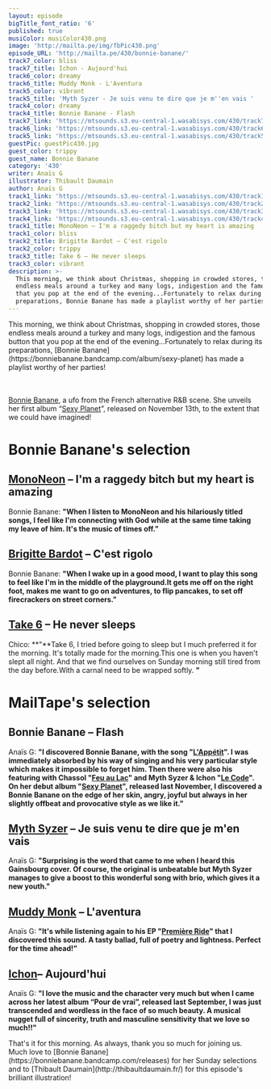 ```yaml
---
layout: episode
bigTitle_font_ratio: '6'
published: true
musiColor: musiColor430.png
image: 'http://mailta.pe/img/fbPic430.png'
episode_URL: 'http://mailta.pe/430/bonnie-banane/'
track7_color: bliss
track7_title: Ichon - Aujourd'hui
track6_color: dreamy
track6_title: Muddy Monk - L'Aventura
track5_color: vibrant
track5_title: 'Myth Syzer - Je suis venu te dire que je m''en vais '
track4_color: dreamy
track4_title: Bonnie Banane - Flash
track7_link: 'https://mtsounds.s3.eu-central-1.wasabisys.com/430/track7.mp3'
track6_link: 'https://mtsounds.s3.eu-central-1.wasabisys.com/430/track6.mp3'
track5_link: 'https://mtsounds.s3.eu-central-1.wasabisys.com/430/track5.mp3'
guestPic: guestPic430.jpg
guest_color: trippy
guest_name: Bonnie Banane
category: '430'
writer: Anaïs G
illustrator: Thibault Daumain
author: Anaïs G
track1_link: 'https://mtsounds.s3.eu-central-1.wasabisys.com/430/track1.mp3'
track2_link: 'https://mtsounds.s3.eu-central-1.wasabisys.com/430/track2.mp3'
track3_link: 'https://mtsounds.s3.eu-central-1.wasabisys.com/430/track3.mp3'
track4_link: 'https://mtsounds.s3.eu-central-1.wasabisys.com/430/track4.mp3'
track1_title: MonoNeon – I'm a raggedy bitch but my heart is amazing
track1_color: bliss
track2_title: Brigitte Bardot – C'est rigolo
track2_color: trippy
track3_title: Take 6 – He never sleeps
track3_color: vibrant
description: >-
  This morning, we think about Christmas, shopping in crowded stores, those
  endless meals around a turkey and many logs, indigestion and the famous button
  that you pop at the end of the evening...Fortunately to relax during its
  preparations, Bonnie Banane has made a playlist worthy of her parties!
---
```


<p id="introduction">This morning, we think about Christmas, shopping in crowded stores, those endless meals around a turkey and many logs, indigestion and the famous button that you pop at the end of the evening...Fortunately to relax during its preparations, [Bonnie Banane](https://bonniebanane.bandcamp.com/album/sexy-planet) has made a playlist worthy of her parties!

<br><br>
[Bonnie Banane](https://www.facebook.com/bonniebananemusique), a ufo from the French alternative R&B scene. She unveils her first album “[Sexy Planet](https://bonniebanane.bandcamp.com/album/sexy-planet)”, released on November 13th, to the extent that we could have imagined!
</p>

# Bonnie Banane's selection

## [MonoNeon](https://www.facebook.com/TheMonoNeon/) – I'm a raggedy bitch but my heart is amazing
Bonnie Banane: **"**When I listen to MonoNeon and his hilariously titled songs, I feel like I'm connecting with God while at the same time taking my leave of him. It's the music of times off.**"**

## [Brigitte Bardot](https://fr.wikipedia.org/wiki/Brigitte_Bardot) – C'est rigolo
Bonnie Banane: **"**When I wake up in a good mood, I want to play this song to feel like I'm in the middle of the playground.It gets me off on the right foot, makes me want to go on adventures, to flip pancakes, to set off firecrackers on street corners.**"**

## [Take 6](https://www.facebook.com/Take6Official/) – He never sleeps
Chico: **"**Take 6, I tried before going to sleep but I much preferred it for the morning.
It's totally made for the morning.This one is when you haven't slept all night. And that we find ourselves on Sunday morning still tired from the day before.With a carnal need to be wrapped softly. **"**

# MailTape's selection

## Bonnie Banane – Flash
Anaïs G: **"**I discovered Bonnie Banane, with the song "[L'Appétit](https://www.youtube.com/watch?v=xMbMJE0D4Dk)". I was immediately absorbed by his way of singing and his very particular style which makes it impossible to forget him. Then there were also his featuring with Chassol "[Feu au Lac](https://www.youtube.com/watch?v=jwKyMtTn30w)" and Myth Syzer & Ichon "[Le Code](https://www.youtube.com/watch?v=NCV2YZOffJM)". On her debut album "[Sexy Planet](https://bonniebanane.bandcamp.com/album/sexy-planet)", released last November, I discovered a Bonnie Banane on the edge of her skin, angry, joyful but always in her slightly offbeat and provocative style as we like it.**"**

## [Myth Syzer](http://mythsyzer.fr/) – Je suis venu te dire que je m'en vais 
Anaïs G: **"**Surprising is the word that came to me when I heard this Gainsbourg cover. Of course, the original is unbeatable but Myth Syzer manages to give a boost to this wonderful song with brio, which gives it a new youth.**"**

## [Muddy Monk](https://muddy-monk.bandcamp.com/) – L'aventura
Anaïs G: **"**It's while listening again to his EP "[Première Ride](https://muddy-monk.bandcamp.com/)" that I discovered this sound. A tasty ballad, full of poetry and lightness. Perfect for the time ahead!**"**

## [Ichon](https://www.facebook.com/yannichonmusic)– Aujourd'hui
Anaïs G: **"**I love the music and the character very much but when I came across her latest album “Pour de vrai”, released last September, I was just transcended and wordless in the face of so much beauty. A musical nugget full of sincerity, truth and masculine sensitivity that we love so much!!**"**


<p id="outroduction">That's it for this morning. As always, thank you so much for joining us. Much love to [Bonnie Banane](https://bonniebanane.bandcamp.com/releases) for her Sunday selections and to [Thibault Daumain](http://thibaultdaumain.fr/) for this episode's brilliant illustration!</p>
